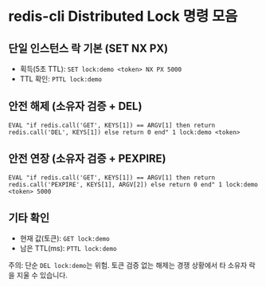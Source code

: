 # redis-cli Distributed Lock 명령 모음

## 단일 인스턴스 락 기본 (SET NX PX)
- 획득(5초 TTL): `SET lock:demo <token> NX PX 5000`
- TTL 확인: `PTTL lock:demo`

## 안전 해제 (소유자 검증 + DEL)
```
EVAL "if redis.call('GET', KEYS[1]) == ARGV[1] then return redis.call('DEL', KEYS[1]) else return 0 end" 1 lock:demo <token>
```

## 안전 연장 (소유자 검증 + PEXPIRE)
```
EVAL "if redis.call('GET', KEYS[1]) == ARGV[1] then return redis.call('PEXPIRE', KEYS[1], ARGV[2]) else return 0 end" 1 lock:demo <token> 5000
```

## 기타 확인
- 현재 값(토큰): `GET lock:demo`
- 남은 TTL(ms): `PTTL lock:demo`

주의: 단순 `DEL lock:demo`는 위험. 토큰 검증 없는 해제는 경쟁 상황에서 타 소유자 락을 지울 수 있습니다.

